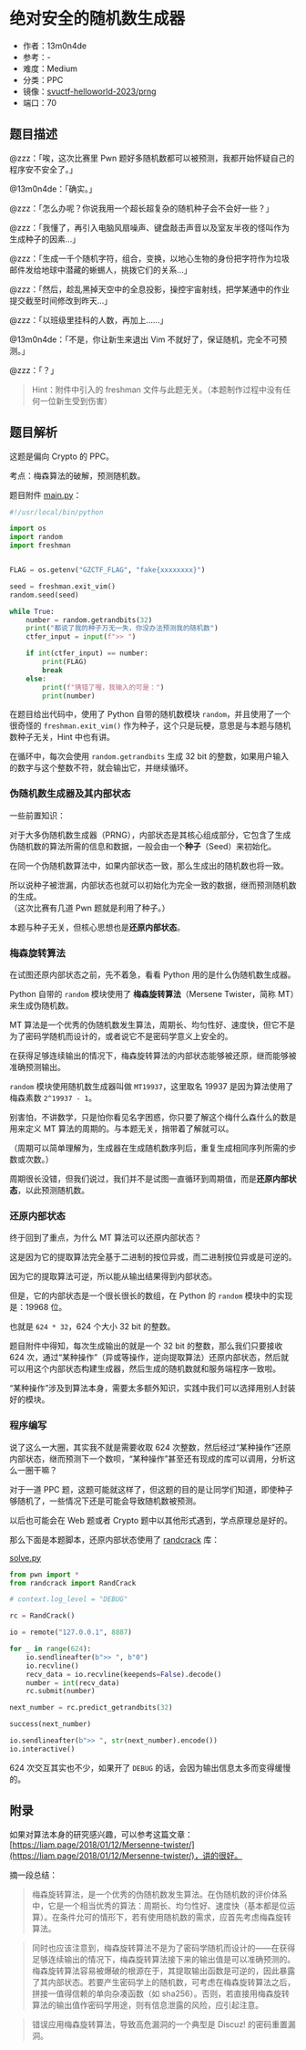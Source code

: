 # 绝对安全的随机数生成器

- 作者：13m0n4de
- 参考：-
- 难度：Medium
- 分类：PPC
- 镜像：[svuctf-helloworld-2023/prng](https://ghcr.io/svuctf/svuctf-helloworld-2023/prng)
- 端口：70

## 题目描述

@zzz：「唉，这次比赛里 Pwn 题好多随机数都可以被预测，我都开始怀疑自己的程序安不安全了。」

@13m0n4de：「确实。」

@zzz：「怎么办呢？你说我用一个超长超复杂的随机种子会不会好一些？」

@zzz：「我懂了，再引入电脑风扇噪声、键盘敲击声音以及室友半夜的怪叫作为生成种子的因素...」

@zzz：「生成一千个随机字符，组合，变换，以地心生物的身份把字符作为垃圾邮件发给地球中潜藏的蜥蜴人，挑拨它们的关系...」

@zzz：「然后，趁乱黑掉天空中的全息投影，操控宇宙射线，把学某通中的作业提交截至时间修改到昨天...」

@zzz：「以班级里挂科的人数，再加上......」

@13m0n4de：「不是，你让新生来退出 Vim 不就好了，保证随机，完全不可预测。」

@zzz：「？」

> Hint：附件中引入的 freshman 文件与此题无关。（本题制作过程中没有任何一位新生受到伤害）

## 题目解析

这题是偏向 Crypto 的 PPC。

考点：梅森算法的破解，预测随机数。

题目附件 [main.py](attachments/main.py)：

```python
#!/usr/local/bin/python

import os
import random
import freshman


FLAG = os.getenv("GZCTF_FLAG", "fake{xxxxxxxx}")

seed = freshman.exit_vim() 
random.seed(seed)

while True:
    number = random.getrandbits(32)
    print("都说了我的种子万无一失，你没办法预测我的随机数")
    ctfer_input = input(f">> ")

    if int(ctfer_input) == number:
        print(FLAG)
        break
    else:
        print(f"猜错了喔，我输入的可是：")
        print(number)
```

在题目给出代码中，使用了 Python 自带的随机数模块 `random`，并且使用了一个很奇怪的 `freshman.exit_vim()` 作为种子，这个只是玩梗，意思是与本题与随机数种子无关，Hint 中也有讲。

在循环中，每次会使用 `random.getrandbits` 生成 32 bit 的整数，如果用户输入的数字与这个整数不符，就会输出它，并继续循环。

### 伪随机数生成器及其内部状态

一些前置知识：

对于大多伪随机数生成器（PRNG），内部状态是其核心组成部分，它包含了生成伪随机数的算法所需的信息和数据，一般会由一个**种子**（Seed）来初始化。

在同一个伪随机数算法中，如果内部状态一致，那么生成出的随机数也将一致。

所以说种子被泄漏，内部状态也就可以初始化为完全一致的数据，继而预测随机数的生成。\
（这次比赛有几道 Pwn 题就是利用了种子。）

本题与种子无关，但核心思想也是**还原内部状态**。

### 梅森旋转算法

在试图还原内部状态之前，先不着急，看看 Python 用的是什么伪随机数生成器。

Python 自带的 `random` 模块使用了 **梅森旋转算法**（Mersene Twister，简称 MT）来生成伪随机数。

MT 算法是一个优秀的伪随机数发生算法，周期长、均匀性好、速度快，但它不是为了密码学随机而设计的，或者说它不是密码学意义上安全的。

在获得足够连续输出的情况下，梅森旋转算法的内部状态能够被还原，继而能够被准确预测输出。

`random` 模块使用随机数生成器叫做 `MT19937`，这里取名 19937 是因为算法使用了梅森素数 `2^19937 - 1`。

别害怕，不讲数学，只是怕你看见名字困惑，你只要了解这个梅什么森什么的数是用来定义 MT 算法的周期的。与本题无关，捎带着了解就可以。

（周期可以简单理解为，生成器在生成随机数序列后，重复生成相同序列所需的步数或次数。）

周期很长没错，但我们说过，我们并不是试图一直循环到周期值，而是**还原内部状态**，以此预测随机数。

### 还原内部状态

终于回到了重点，为什么 MT 算法可以还原内部状态？

这是因为它的提取算法完全基于二进制的按位异或，而二进制按位异或是可逆的。

因为它的提取算法可逆，所以能从输出结果得到内部状态。

但是，它的内部状态是一个很长很长的数组，在 Python 的 `random` 模块中的实现是：19968 位。

也就是 `624 * 32`，624 个大小 32 bit 的整数。

题目附件中得知，每次生成输出的就是一个 32 bit 的整数，那么我们只要接收 624 次，通过“某种操作”（异或等操作，逆向提取算法）还原内部状态，然后就可以用这个内部状态构建生成器，然后生成的随机数就和服务端程序一致啦。

“某种操作”涉及到算法本身，需要太多额外知识，实践中我们可以选择用别人封装好的模块。

### 程序编写

说了这么一大圈，其实我不就是需要收取 624 次整数，然后经过“某种操作”还原内部状态，继而预测下一个数呗，“某种操作”甚至还有现成的库可以调用，分析这么一圈干嘛？

对于一道 PPC 题，这题可能就这样了，但这题的目的是让同学们知道，即使种子够随机了，一些情况下还是可能会导致随机数被预测。

以后也可能会在 Web 题或者 Crypto 题中以其他形式遇到，学点原理总是好的。

那么下面是本题脚本，还原内部状态使用了 [randcrack](https://github.com/fransla/randcrack) 库：

[solve.py](writeup/solve.py)

```python
from pwn import *
from randcrack import RandCrack

# context.log_level = "DEBUG"

rc = RandCrack()

io = remote("127.0.0.1", 8887)

for _ in range(624):
    io.sendlineafter(b">> ", b"0")
    io.recvline()
    recv_data = io.recvline(keepends=False).decode()
    number = int(recv_data)
    rc.submit(number)

next_number = rc.predict_getrandbits(32)

success(next_number)

io.sendlineafter(b">> ", str(next_number).encode())
io.interactive()
```

624 次交互其实也不少，如果开了 `DEBUG` 的话，会因为输出信息太多而变得缓慢的。

## 附录

如果对算法本身的研究感兴趣，可以参考这篇文章：[https://liam.page/2018/01/12/Mersenne-twister/](https://liam.page/2018/01/12/Mersenne-twister/)，讲的很好。

摘一段总结：

> 梅森旋转算法，是一个优秀的伪随机数发生算法。在伪随机数的评价体系中，它是一个相当优秀的算法：周期长、均匀性好、速度快（基本都是位运算）。在条件允可的情形下，若有使用随机数的需求，应首先考虑梅森旋转算法。

> 同时也应该注意到，梅森旋转算法不是为了密码学随机而设计的——在获得足够连续输出的情况下，梅森旋转算法接下来的输出值是可以准确预测的。梅森旋转算法容易被爆破的根源在于，其提取输出函数是可逆的，因此暴露了其内部状态。若要产生密码学上的随机数，可考虑在梅森旋转算法之后，拼接一值得信赖的单向杂凑函数（如 sha256）。否则，若直接用梅森旋转算法的输出值作密码学用途，则有信息泄露的风险，应引起注意。

> 错误应用梅森旋转算法，导致高危漏洞的一个典型是 Discuz! 的密码重置漏洞。
